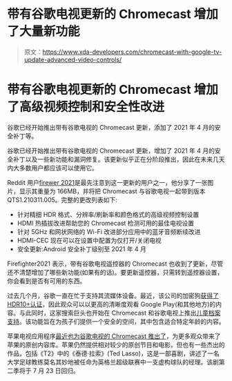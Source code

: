 # 带有谷歌电视更新的 Chromecast 增加了大量新功能

> 原文：<https://www.xda-developers.com/chromecast-with-google-tv-update-advanced-video-controls/>

# 带有谷歌电视更新的 Chromecast 增加了高级视频控制和安全性改进

谷歌已经开始推出带有谷歌电视的 Chromecast 更新，添加了 2021 年 4 月的安全补丁等。

谷歌已经开始推出带有谷歌电视的 Chromecast 更新，增加了 2021 年 4 月的安全补丁以及一些新功能和漏洞修复。该更新似乎正在分阶段推出，因此在未来几天内大多数用户都应该可以使用它。

Reddit 用户[firewer 2021](https://www.reddit.com/r/AndroidTV/comments/n0vo3y/chromecast_with_google_tv_new_firmware/)是最先注意到这一更新的用户之一，他分享了一张图片，显示其重量为 166MB，并将把 Chromecast 与谷歌电视一起带到版本 QTS1.210311.005。完整的更改列表如下:

*   针对精细 HDR 格式、分辨率/刷新率和颜色格式的高级视频控制设置
*   HDMI 热插拔改进帮助您的 Chromecast 检测可用的最佳电视设置
*   针对 5GHz 和网状网络的 Wi-Fi 改进部分应用中的蓝牙音频断续改进
*   HDMI-CEC 现在可以在设置中配置为仅打开/关闭电视
*   安全更新:Android 安全补丁级别至 2021 年 4 月

Firefighter2021 表示，带有谷歌电视遥控器的 Chromecast 也收到了更新，尽管还不清楚增加了哪些新功能(如果有的话)。要更新遥控器，只需转到遥控器设置，你会看到是否有可用的东西。

过去几个月，谷歌一直在忙于支持其流媒体设备。最近，该公司的加密狗[获得了 HDR10+认证](https://www.xda-developers.com/roku-google-gain-hdr10-certification/)，因此观众可以以更高的清晰度观看 Google Play(和其他地方)的内容。与此同时，这家搜索巨头也开始在 Chromecast 和谷歌电视上推出[儿童档案支持](https://www.xda-developers.com/chromecast-with-google-tv-kid-profile-support/)。该功能旨在为孩子们提供一个安全的空间，其中包含适合特定年龄的内容。

苹果电视应用程序[最近也为谷歌电视的 Chromecast 推出了](https://www.xda-developers.com/apple-tv-app-launches-chromecast-with-google-tv/)，为更多观众带来了苹果的原创内容库。苹果仍然提供相对较少的原创节目和电影，但也有一些杰出的作品，包括《T2》中的《泰德·拉索》(Ted Lasso)，这是一部喜剧，讲述了一名大学足球教练莫名其妙地被任命为英格兰超级联赛中一支虚构球队的经理。该剧第二季将于 7 月 23 日回归。